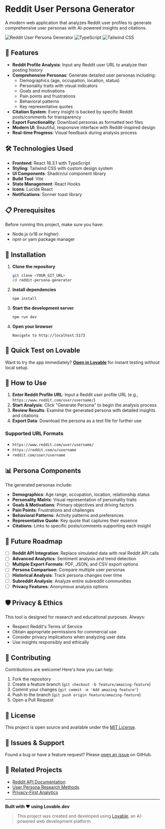 # Reddit User Persona Generator

A modern web application that analyzes Reddit user profiles to generate comprehensive user personas with AI-powered insights and citations.

![Reddit User Persona Generator](https://img.shields.io/badge/React-18.3.1-blue) ![TypeScript](https://img.shields.io/badge/TypeScript-Enabled-green) ![Tailwind CSS](https://img.shields.io/badge/Tailwind_CSS-3.x-38B2AC)

## 🚀 Features

- **Reddit Profile Analysis**: Input any Reddit user URL to analyze their posting history
- **Comprehensive Personas**: Generate detailed user personas including:
  - Demographics (age, occupation, location, status)
  - Personality traits with visual indicators
  - Goals and motivations
  - Pain points and frustrations
  - Behavioral patterns
  - Key representative quotes
- **Citation System**: Every insight is backed by specific Reddit posts/comments for transparency
- **Export Functionality**: Download personas as formatted text files
- **Modern UI**: Beautiful, responsive interface with Reddit-inspired design
- **Real-time Progress**: Visual feedback during analysis process

## 🛠️ Technologies Used

- **Frontend**: React 18.3.1 with TypeScript
- **Styling**: Tailwind CSS with custom design system
- **UI Components**: Shadcn/ui component library
- **Build Tool**: Vite
- **State Management**: React Hooks
- **Icons**: Lucide React
- **Notifications**: Sonner toast library

## 📋 Prerequisites

Before running this project, make sure you have:

- Node.js (v18 or higher)
- npm or yarn package manager

## 🔧 Installation

1. **Clone the repository**
   ```bash
   git clone <YOUR_GIT_URL>
   cd reddit-persona-generator
   ```

2. **Install dependencies**
   ```bash
   npm install
   ```

3. **Start the development server**
   ```bash
   npm run dev
   ```

4. **Open your browser**
   ```
   Navigate to http://localhost:5173
   ```

## 🚀 Quick Test on Lovable

Want to try the app immediately? **[Open in Lovable](https://lovable.dev/projects/YOUR_PROJECT_ID)** for instant testing without local setup.

## 🎯 How to Use

1. **Enter Reddit Profile URL**: Input a Reddit user profile URL (e.g., `https://www.reddit.com/user/username/`)
2. **Start Analysis**: Click "Generate Persona" to begin the analysis process
3. **Review Results**: Examine the generated persona with detailed insights and citations
4. **Export Data**: Download the persona as a text file for further use

### Supported URL Formats

- `https://www.reddit.com/user/username/`
- `https://reddit.com/u/username`
- `reddit.com/user/username`

## 📊 Persona Components

The generated personas include:

- **Demographics**: Age range, occupation, location, relationship status
- **Personality Matrix**: Visual representation of personality traits
- **Goals & Motivations**: Primary objectives and driving factors
- **Pain Points**: Frustrations and challenges
- **Behavioral Patterns**: Activity patterns and preferences
- **Representative Quote**: Key quote that captures their essence
- **Citations**: Links to specific posts/comments supporting each insight

## 🔮 Future Roadmap

- [ ] **Reddit API Integration**: Replace simulated data with real Reddit API calls
- [ ] **Advanced Analytics**: Sentiment analysis and trend detection
- [ ] **Multiple Export Formats**: PDF, JSON, and CSV export options
- [ ] **Persona Comparison**: Compare multiple user personas
- [ ] **Historical Analysis**: Track persona changes over time
- [ ] **Subreddit Analysis**: Analyze entire subreddit communities
- [ ] **Privacy Features**: Anonymous analysis options

## 🛡️ Privacy & Ethics

This tool is designed for research and educational purposes. Always:

- Respect Reddit's Terms of Service
- Obtain appropriate permissions for commercial use
- Consider privacy implications when analyzing user data
- Use insights responsibly and ethically

## 🤝 Contributing

Contributions are welcome! Here's how you can help:

1. Fork the repository
2. Create a feature branch (`git checkout -b feature/amazing-feature`)
3. Commit your changes (`git commit -m 'Add amazing feature'`)
4. Push to the branch (`git push origin feature/amazing-feature`)
5. Open a Pull Request

## 📄 License

This project is open source and available under the [MIT License](LICENSE).

## 🐛 Issues & Support

Found a bug or have a feature request? Please [open an issue](https://github.com/username/reddit-persona-generator/issues) on GitHub.

## 🔗 Related Projects

- [Reddit API Documentation](https://www.reddit.com/dev/api/)
- [User Persona Research Methods](https://www.nngroup.com/articles/persona/)
- [Privacy-First Analytics](https://plausible.io/)

---

**Built with ❤️ using Lovable.dev**

> This project was created and developed using [Lovable](https://lovable.dev), an AI-powered web development platform.